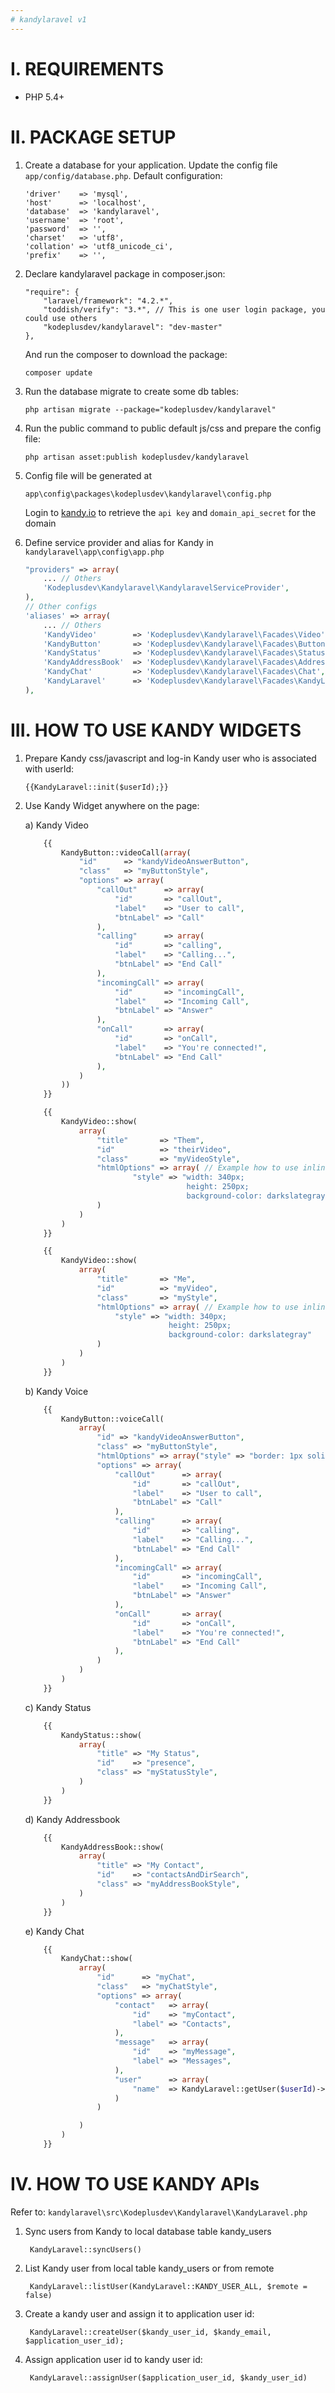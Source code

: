 ```yaml
---
# kandylaravel v1
---
```


I. REQUIREMENTS
============
* PHP 5.4+

II. PACKAGE SETUP
============
1. Create a database for your application. Update the config file ```app/config/database.php```. Default configuration:

	```
	'driver'    => 'mysql',
	'host'      => 'localhost',
	'database'  => 'kandylaravel',
	'username'  => 'root',
	'password'  => '',
	'charset'   => 'utf8',
	'collation' => 'utf8_unicode_ci',
	'prefix'    => '',
	```
2. Declare kandylaravel package in composer.json:
	```
	"require": {
        "laravel/framework": "4.2.*",
        "toddish/verify": "3.*", // This is one user login package, you could use others
        "kodeplusdev/kandylaravel": "dev-master"
    },
	```
	
	And run the composer to download the package:
	
	```
	composer update
	```

3. Run the database migrate to create some db tables:
	```
    php artisan migrate --package="kodeplusdev/kandylaravel"
	```     

4. Run the public command to public default js/css and prepare the config file:
	```
    php artisan asset:publish kodeplusdev/kandylaravel
	```

5. Config file will be generated at
	```
    app\config\packages\kodeplusdev\kandylaravel\config.php
	```
	Login to [kandy.io](https://kandy.io) to retrieve the ```api key``` and ```domain_api_secret``` for the domain

6. Define service provider and alias for Kandy in ```kandylaravel\app\config\app.php```
	```php
	"providers" => array(
        ...	// Others
        'Kodeplusdev\Kandylaravel\KandylaravelServiceProvider',
	),
	// Other configs
	'aliases' => array(
        ...	// Others
        'KandyVideo'        => 'Kodeplusdev\Kandylaravel\Facades\Video',
        'KandyButton'       => 'Kodeplusdev\Kandylaravel\Facades\Button',
        'KandyStatus'       => 'Kodeplusdev\Kandylaravel\Facades\Status',
        'KandyAddressBook'  => 'Kodeplusdev\Kandylaravel\Facades\AddressBook',
        'KandyChat'         => 'Kodeplusdev\Kandylaravel\Facades\Chat',
        'KandyLaravel'      => 'Kodeplusdev\Kandylaravel\Facades\KandyLaravel',
    ),
	```

III. HOW TO USE KANDY WIDGETS
============
1. Prepare Kandy css/javascript and log-in Kandy user who is associated with userId:

	```
    {{KandyLaravel::init($userId);}}
	```
2. Use Kandy Widget anywhere on the page:

	a) Kandy Video
	```php
        {{
            KandyButton::videoCall(array(
                "id"      => "kandyVideoAnswerButton",
                "class"   => "myButtonStyle",
                "options" => array(
                    "callOut"      => array(
                        "id"       => "callOut",
                        "label"    => "User to call",
                        "btnLabel" => "Call"
                    ),
                    "calling"      => array(
                        "id"       => "calling",
                        "label"    => "Calling...",
                        "btnLabel" => "End Call"
                    ),
                    "incomingCall" => array(
                        "id"       => "incomingCall",
                        "label"    => "Incoming Call",
                        "btnLabel" => "Answer"
                    ),
                    "onCall"       => array(
                        "id"       => "onCall",
                        "label"    => "You're connected!",
                        "btnLabel" => "End Call"
                    ),
                )
            ))
        }}
	
        {{
            KandyVideo::show(
                array(
                    "title"       => "Them",
                    "id"          => "theirVideo",
                    "class"       => "myVideoStyle",
                    "htmlOptions" => array( // Example how to use inline stylesheet
                            "style" => "width: 340px;
                                        height: 250px;
                                        background-color: darkslategray"
                    )
                )
            )
        }}
	
        {{
            KandyVideo::show(
                array(
                    "title"       => "Me",
                    "id"          => "myVideo",
                    "class"       => "myStyle",
                    "htmlOptions" => array( // Example how to use inline stylesheet
                        "style" => "width: 340px;
                                    height: 250px;
                                    background-color: darkslategray"
                    )
                )
            )
        }}
	```

	b) Kandy Voice
	```php
	    {{
	        KandyButton::voiceCall(
	            array(
	                "id" => "kandyVideoAnswerButton",
	                "class" => "myButtonStyle",
	                "htmlOptions" => array("style" => "border: 1px solid #ccc;"),
	                "options" => array(
	                    "callOut"      => array(
	                        "id"       => "callOut",
	                        "label"    => "User to call",
	                        "btnLabel" => "Call"
	                    ),
	                    "calling"      => array(
	                        "id"       => "calling",
	                        "label"    => "Calling...",
	                        "btnLabel" => "End Call"
	                    ),
	                    "incomingCall" => array(
	                        "id"       => "incomingCall",
	                        "label"    => "Incoming Call",
	                        "btnLabel" => "Answer"
	                    ),
	                    "onCall"       => array(
	                        "id"       => "onCall",
	                        "label"    => "You're connected!",
	                        "btnLabel" => "End Call"
	                    ),
	                )
	            )
	        )
	    }}
	```
	
	c) Kandy Status
	```php
	    {{
	        KandyStatus::show(
	            array(
	                "title" => "My Status",
	                "id"    => "presence",
	                "class" => "myStatusStyle",
	            )
	        )
	    }}
	```
	
	d) Kandy Addressbook
	```php
	    {{
	        KandyAddressBook::show(
	            array(
	                "title" => "My Contact",
	                "id"    => "contactsAndDirSearch",
	                "class" => "myAddressBookStyle",
	            )
	        )
	    }}
	```
	
	e) Kandy Chat
	```php
	    {{
            KandyChat::show(
                array(
                    "id"      => "myChat",
                    "class"   => "myChatStyle",
                    "options" => array(
                        "contact"   => array(
                            "id"    => "myContact",
                            "label" => "Contacts",
                        ),
                        "message"   => array(
                            "id"    => "myMessage",
                            "label" => "Messages",
                        ),
                        "user"      => array(
                            "name"  => KandyLaravel::getUser($userId)->user_id
                        )
                    )

                )
            )
	    }}
	```

IV. HOW TO USE KANDY APIs
============
Refer to:  ```kandylaravel\src\Kodeplusdev\Kandylaravel\KandyLaravel.php```

1. Sync users from Kandy to local database table kandy_users

		KandyLaravel::syncUsers()

2. List Kandy user from local table kandy_users or from remote

		KandyLaravel::listUser(KandyLaravel::KANDY_USER_ALL, $remote = false)

3. Create a kandy user and assign it to application user id:

		KandyLaravel::createUser($kandy_user_id, $kandy_email, $application_user_id);

4. Assign application user id to kandy user id:

		KandyLaravel::assignUser($application_user_id, $kandy_user_id)